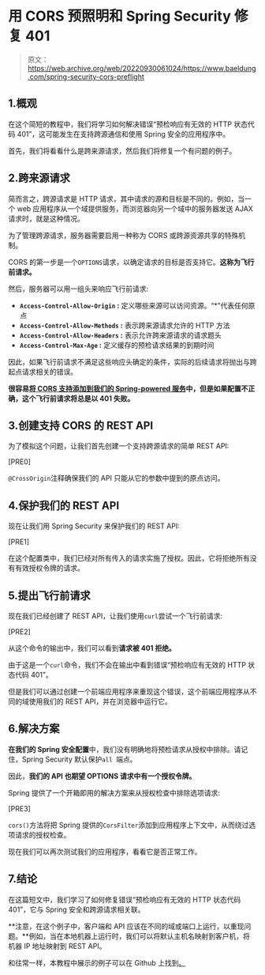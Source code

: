 # 用 CORS 预照明和 Spring Security 修复 401

> 原文：<https://web.archive.org/web/20220930061024/https://www.baeldung.com/spring-security-cors-preflight>

## 1.概观

在这个简短的教程中，我们将学习如何解决错误“预检响应有无效的 HTTP 状态代码 401”，这可能发生在支持跨源通信和使用 Spring 安全的应用程序中。

首先，我们将看看什么是跨来源请求，然后我们将修复一个有问题的例子。

## 2.跨来源请求

简而言之，跨源请求是 HTTP 请求，其中请求的源和目标是不同的。例如，当一个 web 应用程序从一个域提供服务，而浏览器向另一个域中的服务器发送 AJAX 请求时，就是这种情况。

为了管理跨源请求，服务器需要启用一种称为 CORS 或跨源资源共享的特殊机制。

CORS 的第一步是一个`OPTIONS`请求，以确定请求的目标是否支持它。**这称为飞行前请求。**

然后，服务器可以用一组头来响应飞行前请求:

*   **`Access-Control-Allow-Origin` :** 定义哪些来源可以访问资源。“*”代表任何原点
*   **`Access-Control-Allow-Methods` :** 表示跨来源请求允许的 HTTP 方法
*   **`Access-Control-Allow-Headers` :** 表示允许跨来源请求的请求题头
*   **`Access-Control-Max-Age` :** 定义缓存的预检请求结果的到期时间

因此，如果飞行前请求不满足这些响应头确定的条件，实际的后续请求将抛出与跨起点请求相关的错误。

**很容易[将 CORS 支持添加到我们的 Spring-powered 服务](/web/20220625235645/https://www.baeldung.com/spring-cors)中，但是如果配置不正确，这个飞行前请求将总是以 401 失败。**

## 3.创建支持 CORS 的 REST API

为了模拟这个问题，让我们首先创建一个支持跨源请求的简单 REST API:

[PRE0]

`@CrossOrigin`注释确保我们的 API 只能从它的参数中提到的原点访问。

## 4.保护我们的 REST API

现在让我们用 Spring Security 来保护我们的 REST API:

[PRE1]

在这个配置类中，我们已经对所有传入的请求实施了授权。因此，它将拒绝所有没有有效授权令牌的请求。

## 5.提出飞行前请求

现在我们已经创建了 REST API，让我们使用`curl`尝试一个飞行前请求:

[PRE2]

从这个命令的输出中，我们可以看到**请求被 401 拒绝。**

由于这是一个`curl`命令，我们不会在输出中看到错误“预检响应有无效的 HTTP 状态代码 401”。

但是我们可以通过创建一个前端应用程序来重现这个错误，这个前端应用程序从不同的域使用我们的 REST API，并在浏览器中运行它。

## 6.解决方案

**在我们的 Spring 安全配置**中，我们没有明确地将预检请求从授权中排除。请记住，Spring Security 默认保护`all `端点。

因此，**我们的 API 也期望 OPTIONS 请求中有一个授权令牌。**

Spring 提供了一个开箱即用的解决方案来从授权检查中排除选项请求:

[PRE3]

`cors()`方法将把 Spring 提供的`CorsFilter`添加到应用程序上下文中，从而绕过选项请求的授权检查。

现在我们可以再次测试我们的应用程序，看看它是否正常工作。

## 7.结论

在这篇短文中，我们学习了如何修复错误“预检响应有无效的 HTTP 状态代码 401”，它与 Spring 安全和跨源请求相关联。

**注意，在这个例子中，客户端和 API 应该在不同的域或端口上运行，以重现问题。**例如，当在本地机器上运行时，我们可以将默认主机名映射到客户机，将机器 IP 地址映射到 REST API。

和往常一样，本教程中展示的例子可以在 Github 上找到[。](https://web.archive.org/web/20220625235645/https://github.com/eugenp/tutorials/tree/master/spring-security-modules/spring-security-web-boot-3)